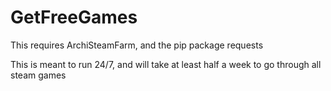 # GetFreeGames
This requires ArchiSteamFarm, and the pip package requests

This is meant to run 24/7, and will take at least half a week to go through all steam games
